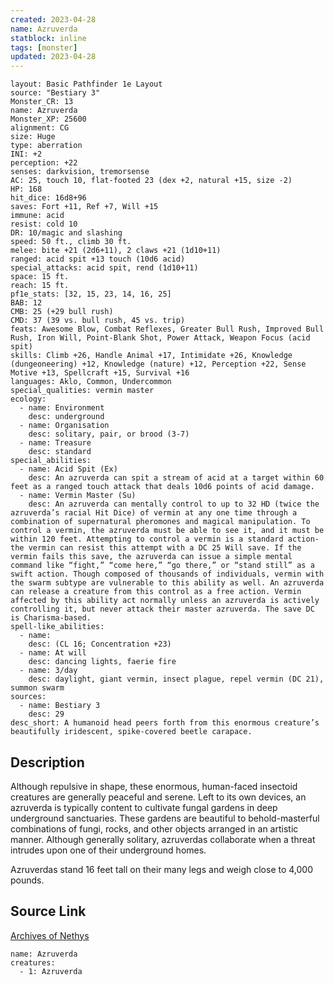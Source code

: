 ```yaml
---
created: 2023-04-28
name: Azruverda
statblock: inline
tags: [monster]
updated: 2023-04-28
---
```

```statblock
layout: Basic Pathfinder 1e Layout
source: "Bestiary 3"
Monster_CR: 13
name: Azruverda
Monster_XP: 25600
alignment: CG
size: Huge
type: aberration
INI: +2
perception: +22
senses: darkvision, tremorsense
AC: 25, touch 10, flat-footed 23 (dex +2, natural +15, size -2)
HP: 168
hit_dice: 16d8+96
saves: Fort +11, Ref +7, Will +15
immune: acid
resist: cold 10
DR: 10/magic and slashing
speed: 50 ft., climb 30 ft.
melee: bite +21 (2d6+11), 2 claws +21 (1d10+11)
ranged: acid spit +13 touch (10d6 acid)
special_attacks: acid spit, rend (1d10+11)
space: 15 ft.
reach: 15 ft.
pf1e_stats: [32, 15, 23, 14, 16, 25]
BAB: 12
CMB: 25 (+29 bull rush)
CMD: 37 (39 vs. bull rush, 45 vs. trip)
feats: Awesome Blow, Combat Reflexes, Greater Bull Rush, Improved Bull Rush, Iron Will, Point-Blank Shot, Power Attack, Weapon Focus (acid spit)
skills: Climb +26, Handle Animal +17, Intimidate +26, Knowledge (dungeoneering) +12, Knowledge (nature) +12, Perception +22, Sense Motive +13, Spellcraft +15, Survival +16
languages: Aklo, Common, Undercommon
special_qualities: vermin master
ecology:
  - name: Environment
    desc: underground
  - name: Organisation
    desc: solitary, pair, or brood (3-7)
  - name: Treasure
    desc: standard
special_abilities:
  - name: Acid Spit (Ex)
    desc: An azruverda can spit a stream of acid at a target within 60 feet as a ranged touch attack that deals 10d6 points of acid damage.
  - name: Vermin Master (Su)
    desc: An azruverda can mentally control to up to 32 HD (twice the azruverda’s racial Hit Dice) of vermin at any one time through a combination of supernatural pheromones and magical manipulation. To control a vermin, the azruverda must be able to see it, and it must be within 120 feet. Attempting to control a vermin is a standard action-the vermin can resist this attempt with a DC 25 Will save. If the vermin fails this save, the azruverda can issue a simple mental command like “fight,” “come here,” “go there,” or “stand still” as a swift action. Though composed of thousands of individuals, vermin with the swarm subtype are vulnerable to this ability as well. An azruverda can release a creature from this control as a free action. Vermin affected by this ability act normally unless an azruverda is actively controlling it, but never attack their master azruverda. The save DC is Charisma-based.
spell-like_abilities:
  - name:
    desc: (CL 16; Concentration +23)
  - name: At will
    desc: dancing lights, faerie fire
  - name: 3/day
    desc: daylight, giant vermin, insect plague, repel vermin (DC 21), summon swarm
sources:
  - name: Bestiary 3
    desc: 29
desc_short: A humanoid head peers forth from this enormous creature’s beautifully iridescent, spike-covered beetle carapace.
```
## Description
Although repulsive in shape, these enormous, human-faced insectoid creatures are generally peaceful and serene. Left to its own devices, an azruverda is typically content to cultivate fungal gardens in deep underground sanctuaries. These gardens are beautiful to behold-masterful combinations of fungi, rocks, and other objects arranged in an artistic manner. Although generally solitary, azruverdas collaborate when a threat intrudes upon one of their underground homes.

Azruverdas stand 16 feet tall on their many legs and weigh close to 4,000 pounds.
## Source Link
[Archives of Nethys](https://aonprd.com/MonsterDisplay.aspx?ItemName=Azruverda)
```encounter-table
name: Azruverda
creatures:
  - 1: Azruverda
```
